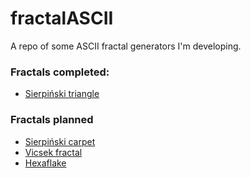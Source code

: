 # fractalASCII
A repo of some ASCII fractal generators I'm developing.

### Fractals completed:
* [Sierpiński triangle](https://en.wikipedia.org/wiki/Sierpi%C5%84ski_triangle)

### Fractals planned
* [Sierpiński carpet](https://en.wikipedia.org/wiki/Sierpinski_carpet)
* [Vicsek fractal](https://en.wikipedia.org/wiki/Vicsek_fractal)
* [Hexaflake](https://en.wikipedia.org/wiki/Hexaflake)